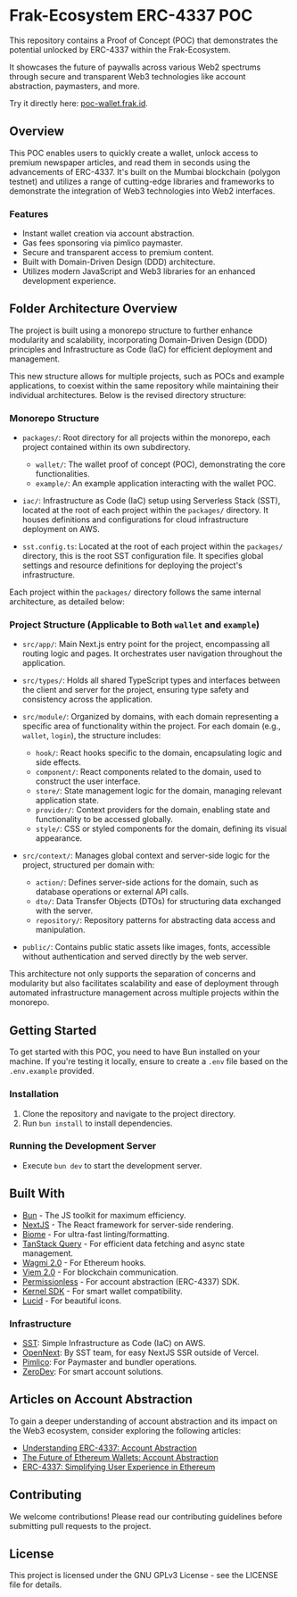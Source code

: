 # Frak-Ecosystem ERC-4337 POC

This repository contains a Proof of Concept (POC) that demonstrates the potential unlocked by ERC-4337 within the Frak-Ecosystem. 

It showcases the future of paywalls across various Web2 spectrums through secure and transparent Web3 technologies like account abstraction, paymasters, and more.

Try it directly here: [poc-wallet.frak.id](https://poc-wallet.frak.id).

## Overview

This POC enables users to quickly create a wallet, unlock access to premium newspaper articles, and read them in seconds using the advancements of ERC-4337. 
It's built on the Mumbai blockchain (polygon testnet) and utilizes a range of cutting-edge libraries and frameworks to demonstrate the integration of Web3 technologies into Web2 interfaces.

### Features

- Instant wallet creation via account abstraction.
- Gas fees sponsoring via pimlico paymaster.
- Secure and transparent access to premium content.
- Built with Domain-Driven Design (DDD) architecture.
- Utilizes modern JavaScript and Web3 libraries for an enhanced development experience.

## Folder Architecture Overview

The project is built using a monorepo structure to further enhance modularity and scalability, incorporating Domain-Driven Design (DDD) principles and Infrastructure as Code (IaC) for efficient deployment and management. 

This new structure allows for multiple projects, such as POCs and example applications, to coexist within the same repository while maintaining their individual architectures. Below is the revised directory structure:

### Monorepo Structure

- `packages/`: Root directory for all projects within the monorepo, each project contained within its own subdirectory.
  - `wallet/`: The wallet proof of concept (POC), demonstrating the core functionalities.
  - `example/`: An example application interacting with the wallet POC.

- `iac/`: Infrastructure as Code (IaC) setup using Serverless Stack (SST), located at the root of each project within the `packages/` directory. It houses definitions and configurations for cloud infrastructure deployment on AWS.

- `sst.config.ts`: Located at the root of each project within the `packages/` directory, this is the root SST configuration file. It specifies global settings and resource definitions for deploying the project's infrastructure.

Each project within the `packages/` directory follows the same internal architecture, as detailed below:

### Project Structure (Applicable to Both `wallet` and `example`)

- `src/app/`: Main Next.js entry point for the project, encompassing all routing logic and pages. It orchestrates user navigation throughout the application.

- `src/types/`: Holds all shared TypeScript types and interfaces between the client and server for the project, ensuring type safety and consistency across the application.

- `src/module/`: Organized by domains, with each domain representing a specific area of functionality within the project. For each domain (e.g., `wallet`, `login`), the structure includes:
  - `hook/`: React hooks specific to the domain, encapsulating logic and side effects.
  - `component/`: React components related to the domain, used to construct the user interface.
  - `store/`: State management logic for the domain, managing relevant application state.
  - `provider/`: Context providers for the domain, enabling state and functionality to be accessed globally.
  - `style/`: CSS or styled components for the domain, defining its visual appearance.

- `src/context/`: Manages global context and server-side logic for the project, structured per domain with:
  - `action/`: Defines server-side actions for the domain, such as database operations or external API calls.
  - `dto/`: Data Transfer Objects (DTOs) for structuring data exchanged with the server.
  - `repository/`: Repository patterns for abstracting data access and manipulation.

- `public/`: Contains public static assets like images, fonts, accessible without authentication and served directly by the web server.

This architecture not only supports the separation of concerns and modularity but also facilitates scalability and ease of deployment through automated infrastructure management across multiple projects within the monorepo.

## Getting Started

To get started with this POC, you need to have Bun installed on your machine. If you're testing it locally, ensure to create a `.env` file based on the `.env.example` provided.

### Installation

1. Clone the repository and navigate to the project directory.
2. Run `bun install` to install dependencies.

### Running the Development Server

- Execute `bun dev` to start the development server.

## Built With

- [Bun](https://bun.sh/) - The JS toolkit for maximum efficiency.
- [NextJS](https://nextjs.org/) - The React framework for server-side rendering.
- [Biome](https://biomejs.dev/) - For ultra-fast linting/formatting.
- [TanStack Query](https://tanstack.com/) - For efficient data fetching and async state management.
- [Wagmi 2.0](https://wagmi.sh/) - For Ethereum hooks.
- [Viem 2.0](https://viem.sh/) - For blockchain communication.
- [Permissionless](https://github.com/pimlicolabs/permissionless.js) - For account abstraction (ERC-4337) SDK.
- [Kernel SDK](https://github.com/zerodevapp/sdk) - For smart wallet compatibility.
- [Lucid](https://lucide.dev/) - For beautiful icons.

### Infrastructure

- [SST](https://sst.dev/): Simple Infrastructure as Code (IaC) on AWS.
- [OpenNext](https://open-next.js.org/): By SST team, for easy NextJS SSR outside of Vercel.
- [Pimlico](https://www.pimlico.io/): For Paymaster and bundler operations.
- [ZeroDev](https://zerodev.app/): For smart account solutions.

## Articles on Account Abstraction

To gain a deeper understanding of account abstraction and its impact on the Web3 ecosystem, consider exploring the following articles:

- [Understanding ERC-4337: Account Abstraction](https://ethereum.org/en/developers/docs/standards/account-abstraction/)
- [The Future of Ethereum Wallets: Account Abstraction](https://blog.ethereum.org/2021/02/04/account-abstraction/)
- [ERC-4337: Simplifying User Experience in Ethereum](https://medium.com/ethereum-foundation/erc-4337-account-abstraction-7a987039c7d9)

## Contributing

We welcome contributions! Please read our contributing guidelines before submitting pull requests to the project.

## License

This project is licensed under the GNU GPLv3 License - see the LICENSE file for details.
